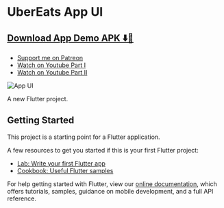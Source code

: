 # UberEats App UI

## [Download App Demo APK ⬇️📱](https://drive.google.com/file/d/1fZsUBp8sZ0hny6-WDGXp-xCGoRbrFg_h/view)

- [Support me on Patreon](https://www.patreon.com/sopheamenvan?fan_landing=true)
- [Watch on Youtube Part I](https://www.youtube.com/watch?v=0i92pBJBpiw&t=1457s)
- [Watch on Youtube Part II](https://www.youtube.com/watch?v=M81yV4J7h3U)

![App UI](https://user-images.githubusercontent.com/16510597/102695436-f97a5a80-4259-11eb-82e7-0e0e5dd7920f.jpg)

A new Flutter project.

## Getting Started

This project is a starting point for a Flutter application.

A few resources to get you started if this is your first Flutter project:

- [Lab: Write your first Flutter app](https://flutter.dev/docs/get-started/codelab)
- [Cookbook: Useful Flutter samples](https://flutter.dev/docs/cookbook)

For help getting started with Flutter, view our
[online documentation](https://flutter.dev/docs), which offers tutorials,
samples, guidance on mobile development, and a full API reference.
